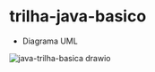 # trilha-java-basico

- Diagrama UML

![java-trilha-basica drawio](https://github.com/viniciusbecker132/trilha-java-basico/assets/13358515/a982b08b-66a9-40be-8b1e-c04ffa1985e2)


